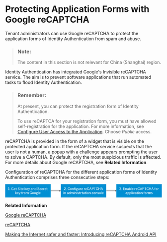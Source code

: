 <!-- loiob84ce17a2e264eaba644723339cb2f93 -->

# Protecting Application Forms with Google reCAPTCHA

Tenant administrators can use Google reCAPTCHA to protect the application forms of Identity Authentication from spam and abuse.

> ### Note:  
> The content in this section is not relevant for China \(Shanghai\) region.

Identity Authentication has integrated Google's Invisible reCAPTCHA service. The aim is to prevent software applications that run automated tasks to flood Identity Authentication.

> ### Remember:  
> At present, you can protect the registration form of Identity Authentication.
> 
> To use reCAPTCA for your registration form, you must have allowed self-registration for the application. For more information, see [Configure User Access to the Application](configure-user-access-to-the-application-8b147c4.md). Choose *Public* access.

reCAPTCHA is provided in the form of a widget that is visible on the protected application form. If the reCAPTCHA service suspects that the user is not a human, a popup with a challenge appears prompting the user to solve a CAPTCHA. By default, only the most suspicious traffic is affected. For more details about Google reCAPTCHA, see **Related Information**.

Configuration of reCAPTCHA for the different application forms of Identity Authentication comprises three consecutive steps:



![](images/Image_Map_Google_Recaptcha_a780c4b.png)

**Related Information**  


[Google reCAPTCHA](https://www.google.com/recaptcha/intro/android.html#the-recaptcha-advantage)

[reCAPTCHA](https://developers.google.com/recaptcha/)

[Making the Internet safer and faster: Introducing reCAPTCHA Android API](https://webmasters.googleblog.com/2017/06/making-internet-safer-and-faster.html)

